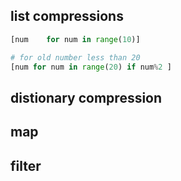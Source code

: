 ## list compressions 

```python
[num    for num in range(10)]

# for old number less than 20 
[num for num in range(20) if num%2 ]
```

## distionary compression 


## map 

## filter 